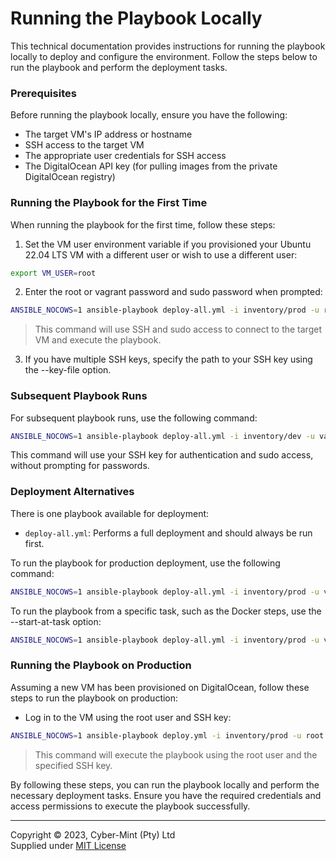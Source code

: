# Running the Playbook Locally

This technical documentation provides instructions for running the playbook locally to deploy
and configure the environment. Follow the steps below to run the playbook and perform the
deployment tasks.

### Prerequisites

Before running the playbook locally, ensure you have the following:

- The target VM's IP address or hostname
- SSH access to the target VM
- The appropriate user credentials for SSH access
- The DigitalOcean API key (for pulling images from the private DigitalOcean registry)

### Running the Playbook for the First Time

When running the playbook for the first time, follow these steps:

1. Set the VM user environment variable if you provisioned your Ubuntu 22.04 LTS VM with a different user or wish to use
   a different user:

```bash
export VM_USER=root
```

2. Enter the root or vagrant password and sudo password when prompted:

```bash
ANSIBLE_NOCOWS=1 ansible-playbook deploy-all.yml -i inventory/prod -u root --ask-pass --ask-become-pass
```

> This command will use SSH and sudo access to connect to the target VM and execute the playbook.

3. If you have multiple SSH keys, specify the path to your SSH key using the --key-file option.

### Subsequent Playbook Runs

For subsequent playbook runs, use the following command:

```bash
ANSIBLE_NOCOWS=1 ansible-playbook deploy-all.yml -i inventory/dev -u vagrant
```

This command will use your SSH key for authentication and sudo access, without prompting for passwords.

### Deployment Alternatives

There is one playbook available for deployment:

- `deploy-all.yml`: Performs a full deployment and should always be run first.

To run the playbook for production deployment, use the following command:

```bash
ANSIBLE_NOCOWS=1 ansible-playbook deploy-all.yml -i inventory/prod -u vagrant
```

To run the playbook from a specific task, such as the Docker steps, use the --start-at-task option:

```bash
ANSIBLE_NOCOWS=1 ansible-playbook deploy-all.yml -i inventory/prod -u vagrant --start-at-task="docker"
```

### Running the Playbook on Production

Assuming a new VM has been provisioned on DigitalOcean, follow these steps to run the playbook on production:
- Log in to the VM using the root user and SSH key:
```bash
ANSIBLE_NOCOWS=1 ansible-playbook deploy.yml -i inventory/prod -u root --private-key ~/.ssh/id_rsa
```
> This command will execute the playbook using the root user and the specified SSH key.

By following these steps, you can run the playbook locally and perform the necessary deployment tasks. Ensure you have
the required credentials and access permissions to execute the playbook successfully.

---
Copyright &copy; 2023, Cyber-Mint (Pty) Ltd<br>
Supplied under [MIT License](../LICENSE)
